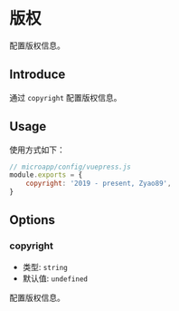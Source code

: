 # 版权

配置版权信息。

## Introduce

通过 `copyright` 配置版权信息。

## Usage

使用方式如下：

```js
// microapp/config/vuepress.js
module.exports = {
    copyright: '2019 - present, Zyao89',
}
```

## Options

### copyright

- 类型: `string`
- 默认值: `undefined`

配置版权信息。
